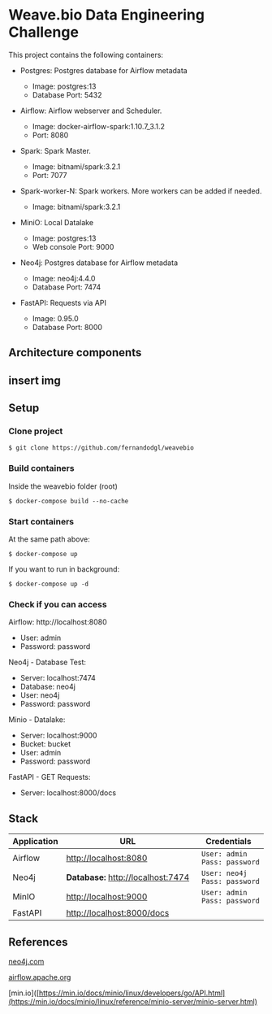 
# Weave.bio Data Engineering Challenge

This project contains the following containers:

* Postgres: Postgres database for Airflow metadata 
    * Image: postgres:13
    * Database Port: 5432

* Airflow: Airflow webserver and Scheduler.
    * Image: docker-airflow-spark:1.10.7_3.1.2
    * Port: 8080

* Spark: Spark Master.
    * Image: bitnami/spark:3.2.1
    * Port: 7077

* Spark-worker-N: Spark workers. More workers can be added if needed.
    * Image: bitnami/spark:3.2.1
    
* MiniO: Local Datalake
    * Image: postgres:13
    * Web console Port: 9000

* Neo4j: Postgres database for Airflow metadata 
    * Image: neo4j:4.4.0
    * Database Port: 7474

* FastAPI: Requests via API
    * Image: 0.95.0
    * Database Port: 8000

## Architecture components

## insert img

## Setup

### Clone project

    $ git clone https://github.com/fernandodgl/weavebio
### Build containers

Inside the weavebio folder (root)

    $ docker-compose build --no-cache

### Start containers

At the same path above:

    $ docker-compose up

If you want to run in background:

    $ docker-compose up -d

### Check if you can access

Airflow: http://localhost:8080
* User: admin
* Password: password


Neo4j - Database Test:

* Server: localhost:7474
* Database: neo4j
* User: neo4j
* Password: password

Minio - Datalake:

* Server: localhost:9000
* Bucket: bucket
* User: admin
* Password: password

FastAPI - GET Requests:

* Server: localhost:8000/docs
 
## Stack

|        Application        |URL                          |Credentials                         |
|----------------|-------------------------------|-----------------------------|
|Airflow| [http://localhost:8080](http://localhost:8080) | ``` User: admin``` <br> ``` Pass: password``` |         |
|Neo4j| **Database:** [http://localhost:7474](http://localhost:7474) | ``` User: neo4j``` <br> ``` Pass: password``` |         |
|MinIO| [http://localhost:9000](http://localhost:9000) | ``` User: admin``` <br> ``` Pass: password``` |           |
|FastAPI | [http://localhost:8000/docs](http://localhost:8000/docs)|  |         |
  

## References

[neo4j.com](https://neo4j.com/docs/ogm-manual/current/reference/)

[airflow.apache.org](https://airflow.apache.org/docs/apache-airflow/stable/)

[min.io]([https://min.io/docs/minio/linux/developers/go/API.html](https://min.io/docs/minio/linux/reference/minio-server/minio-server.html)

